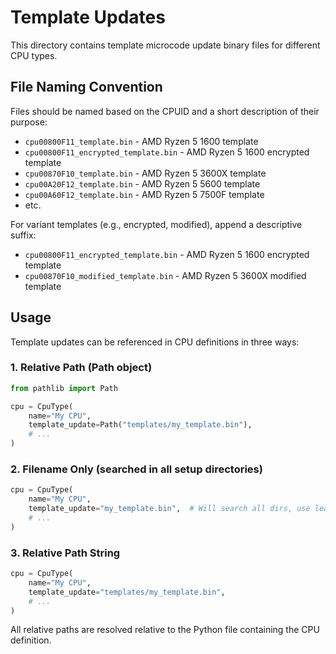 # Template Updates

This directory contains template microcode update binary files for different CPU types.

## File Naming Convention

Files should be named based on the CPUID and a short description of their purpose:
- `cpu00800F11_template.bin` - AMD Ryzen 5 1600 template
- `cpu00800F11_encrypted_template.bin` -  AMD Ryzen 5 1600 encrypted template
- `cpu00870F10_template.bin` - AMD Ryzen 5 3600X template
- `cpu00A20F12_template.bin` - AMD Ryzen 5 5600 template
- `cpu00A60F12_template.bin` - AMD Ryzen 5 7500F template
- etc.

For variant templates (e.g., encrypted, modified), append a descriptive suffix:
- `cpu00800F11_encrypted_template.bin` - AMD Ryzen 5 1600 encrypted template
- `cpu00870F10_modified_template.bin` - AMD Ryzen 5 3600X modified template

## Usage

Template updates can be referenced in CPU definitions in three ways:

### 1. Relative Path (Path object)
```python
from pathlib import Path

cpu = CpuType(
    name="My CPU",
    template_update=Path("templates/my_template.bin"),
    # ...
)
```

### 2. Filename Only (searched in all setup directories)
```python
cpu = CpuType(
    name="My CPU",
    template_update="my_template.bin",  # Will search all dirs, use leading ./ for relative path if needed
    # ...
)
```

### 3. Relative Path String
```python
cpu = CpuType(
    name="My CPU",
    template_update="templates/my_template.bin",
    # ...
)
```

All relative paths are resolved relative to the Python file containing the CPU definition.

